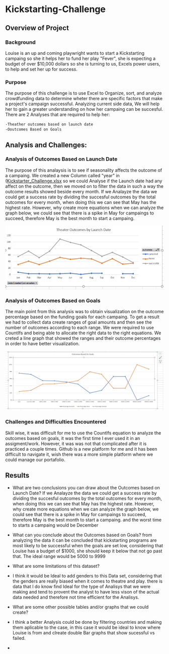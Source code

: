 # Kickstarting-Challenge

## Overview of Project

### Background
Louise is an up and coming playwright wants to start a Kickstarting campaing so she it helps her to fund her play "Fever", she is expecting a budget of over $10,000 dollars so she is turning to us, Excels power users,
to help and set her up for success. 

### Purpose 
The purpose of this challenge is to use Excel to Organize, sort, and analyze crowdfunding data to determine wheter there are specific factors that make a project's campaign successful. Analyzing current side data, We will
help her to gain a greater understanding on how her campaing can be succesful. There are 2 Analyses that are required to help her:
	
	-Theather outcomes based on launch date
	-Ooutcomes Based on Goals   

## Analysis and Challenges:

### Analysis of Outcomes Based on Launch Date
The purpose of this analaysis is to see if seasonality affects the outcome of a campaing. We created a new Column called "year" in ([Kickstarter_Challenge.xlsx](/Kickstarter_Challenge.xlsx) so we could Analyse if the Launch date had any affect on the outcome, then we moved on to filter the data in such a way the outcome results showed beside every month. If we Analayze the data we could get a success rate by dividing the succesful outcomes by the total outcomes for every month, when doing this we can see that May has the highest rate. However, why create more equations when we can analyze the graph below, we could see that there is a spike in May for campaings to succeed, therefore May is the best month to start a campaing.

![Theater_Outcomes_vs_Launch.png](resources/Theater_Outcomes_vs_Launch.png)


### Analysis of Outcomes Based on Goals
The main point from this analysis was to obtain visualization on the outcome percentage based on the funding goals for each campaing. To get a result we had to collect data create ranges of goal amounts and then see the number of outcomes according to each range. We were required to use CountIfs and being able to allocate the right data to the right equations. We creted a line graph that showed the ranges and their outcome percentages in order to have better visualization.

![Outcomes_Vs_Goals.png](resources/Outcomes_Vs_Goals.png)
 
### Challenges and Difficulties Encountered

Skill wise, it was difficult for me to use the CountIfs equation to analyze the outcomes based on goals, it was the first time I ever used it in an assigment/work. However, it was was not that complicated after it is practiced a couple times. Github is a new platform for me and it has been difficult to navigate it, wish there was a more simple platform where we could manage our portafolio.

## Results

- What are two conclusions you can draw about the Outcomes based on Launch Date?
 If we Analayze the data we could get a success rate by dividing the succesful outcomes by the total outcomes for every month, when doing this we can see that May has the highest rate. However, why create more equations when we can analyze the graph below, we could see that there is a spike in May for campaings to succeed, therefore May is the best month to start a campaing. and the worst time to starts a campaing would be December

- What can you conclude about the Outcomes based on Goals?
from analyzing the data it can be concluded that kickstarting programs are most likely to be successful when the goals are set low, considering that Louise has a budget of $1000, she should keep it below that not go past that. The ideal range would be 5000 to 9999

- What are some limitations of this dataset?
- I think it would be Ideal to add genders to this Data set, considering that the genders are really biased when it comes to theatre and play. there is data that I do know find Ideal for the type of Analisys that we were making and tend to provent the analyst to have less vison of the actual data needed and therefore not time efficient for the Analisys.

- What are some other possible tables and/or graphs that we could create?
- I think a better Analysis could be done by filtering countries and making them aplicable to the case, in this case it would be ideal to know where Louise is from and clreate double Bar graphs that show sucessful vs failed.
- 
